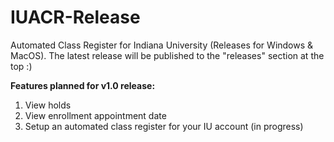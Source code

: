 # IUACR-Release
Automated Class Register for Indiana University (Releases for Windows &amp; MacOS). The latest release will be published to the "releases" section at the top :)

<b>Features planned for v1.0 release:</b>
1. View holds
2. View enrollment appointment date
3. Setup an automated class register for your IU account (in progress)
